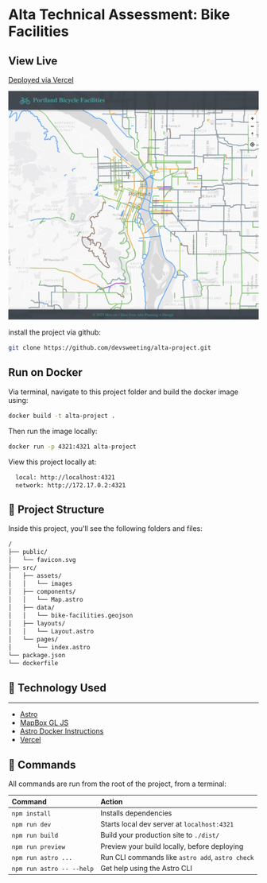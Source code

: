 # Alta Technical Assessment: Bike Facilities

## View Live

[Deployed via Vercel](alta-project.vercel.app)

![project-screenshot](src/assets/screenshot.png)

install the project via github:

```sh
git clone https://github.com/devsweeting/alta-project.git
```

## Run on Docker

Via terminal, navigate to this project folder and build the docker image using:

```sh
docker build -t alta-project .
```

Then run the image locally:

```sh
docker run -p 4321:4321 alta-project
```

View this project locally at:

```
  local: http://localhost:4321
  network: http://172.17.0.2:4321
```

## 🚀 Project Structure

Inside this project, you'll see the following folders and files:

```text
/
├── public/
│   └── favicon.svg
├── src/
│   ├── assets/
│   │   └── images
│   ├── components/
│   │   └── Map.astro
│   ├── data/
│   │   └── bike-facilities.geojson
│   ├── layouts/
│   │   └── Layout.astro
│   └── pages/
│       └── index.astro
└── package.json
└── dockerfile
```

## 🧞 Technology Used

---

- [Astro](https://docs.astro.build)
- [MapBox GL JS](https://docs.mapbox.com/mapbox-gl-js/guides)
- [Astro Docker Instructions](https://docs.astro.build/en/recipes/docker/)
- [Vercel](https://vercel.com/docs/frameworks/astro)

## 🧞 Commands

All commands are run from the root of the project, from a terminal:

| Command                   | Action                                           |
| :------------------------ | :----------------------------------------------- |
| `npm install`             | Installs dependencies                            |
| `npm run dev`             | Starts local dev server at `localhost:4321`      |
| `npm run build`           | Build your production site to `./dist/`          |
| `npm run preview`         | Preview your build locally, before deploying     |
| `npm run astro ...`       | Run CLI commands like `astro add`, `astro check` |
| `npm run astro -- --help` | Get help using the Astro CLI                     |
